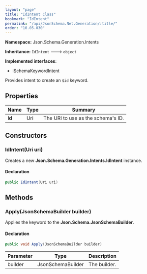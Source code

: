 ```yaml
---
layout: "page"
title: "IdIntent Class"
bookmark: "IdIntent"
permalink: "/api/JsonSchema.Net.Generation/:title/"
order: "10.05.030"
---
```

**Namespace:** Json.Schema.Generation.Intents

**Inheritance:**
`IdIntent`
 🡒 
`object`

**Implemented interfaces:**

- ISchemaKeywordIntent

Provides intent to create an `$id` keyword.

## Properties

| Name | Type | Summary |
|---|---|---|
| **Id** | Uri | The URI to use as the schema's ID. |

## Constructors

### IdIntent(Uri uri)

Creates a new **Json.Schema.Generation.Intents.IdIntent** instance.

#### Declaration

```c#
public IdIntent(Uri uri)
```


## Methods

### Apply(JsonSchemaBuilder builder)

Applies the keyword to the **Json.Schema.JsonSchemaBuilder**.

#### Declaration

```c#
public void Apply(JsonSchemaBuilder builder)
```

| Parameter | Type | Description |
|---|---|---|
| builder | JsonSchemaBuilder | The builder. |


